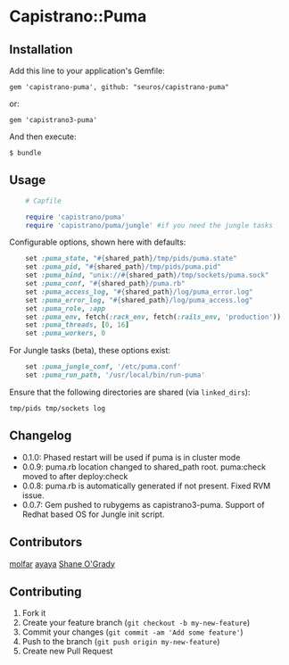 # Capistrano::Puma

## Installation

Add this line to your application's Gemfile:

    gem 'capistrano-puma', github: "seuros/capistrano-puma"

or:

    gem 'capistrano3-puma'

And then execute:

    $ bundle

## Usage
```ruby
    # Capfile

    require 'capistrano/puma'
    require 'capistrano/puma/jungle' #if you need the jungle tasks
```


Configurable options, shown here with defaults:
```ruby
    set :puma_state, "#{shared_path}/tmp/pids/puma.state"
    set :puma_pid, "#{shared_path}/tmp/pids/puma.pid"
    set :puma_bind, "unix://#{shared_path}/tmp/sockets/puma.sock"
    set :puma_conf, "#{shared_path}/puma.rb"
    set :puma_access_log, "#{shared_path}/log/puma_error.log"
    set :puma_error_log, "#{shared_path}/log/puma_access.log"
    set :puma_role, :app
    set :puma_env, fetch(:rack_env, fetch(:rails_env, 'production'))
    set :puma_threads, [0, 16]
    set :puma_workers, 0
```
For Jungle tasks (beta), these options exist:
```ruby
    set :puma_jungle_conf, '/etc/puma.conf'
    set :puma_run_path, '/usr/local/bin/run-puma'
```
Ensure that the following directories are shared (via ``linked_dirs``):

    tmp/pids tmp/sockets log

## Changelog

- 0.1.0: Phased restart will be used if puma is in cluster mode
- 0.0.9: puma.rb location changed to shared_path root. puma:check moved to after deploy:check
- 0.0.8: puma.rb is automatically generated if not present. Fixed RVM issue.
- 0.0.7: Gem pushed to rubygems as capistrano3-puma. Support of Redhat based OS for Jungle init script.

## Contributors

[molfar](https://github.com/molfar)
[ayaya](https://github.com/ayamomiji)
[Shane O'Grady](https://github.com/shaneog)


## Contributing

1. Fork it
2. Create your feature branch (`git checkout -b my-new-feature`)
3. Commit your changes (`git commit -am 'Add some feature'`)
4. Push to the branch (`git push origin my-new-feature`)
5. Create new Pull Request
